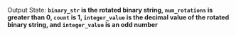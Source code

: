 Output State: **`binary_str` is the rotated binary string, `num_rotations` is greater than 0, `count` is 1, `integer_value` is the decimal value of the rotated binary string, and `integer_value` is an odd number**